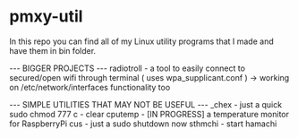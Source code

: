 # pmxy-util

In this repo you can find all of my Linux utility programs that I made and have them in bin folder.

--- BIGGER PROJECTS ---
radiotroll - a tool to easily connect to secured/open wifi through terminal
    ( uses wpa_supplicant.conf )
    -> working on /etc/network/interfaces functionality too

--- SIMPLE UTILITIES THAT MAY NOT BE USEFUL ---
_chex - just a quick sudo chmod 777
c - clear
cputemp - [IN PROGRESS] a temperature monitor for RaspberryPi
cus - just a sudo shutdown now
sthmchi - start hamachi